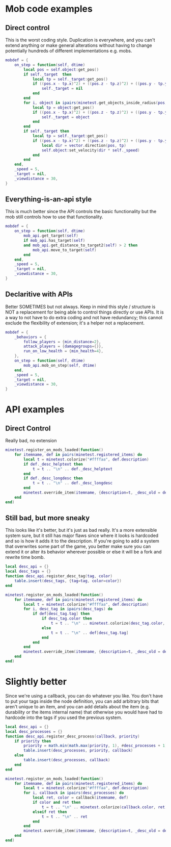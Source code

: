 

# Mob code examples
## Direct control
This is the worst coding style. Duplication is everywhere, and you can't extend anything or make general alterations without having to change potentially hundreds of different implementations e.g. mobs.
```lua
mobdef = {
    on_step = function(self, dtime)
        local pos = self.object:get_pos()
        if self._target  then
            local tp = self._target:get_pos()
            if ((pos.x - tp.x)^2) + ((pos.z - tp.z)^2) + ((pos.y - tp.y)^2) > self._viewdistance^2 then
                self._target = nil
            end
        end
        for i, object in ipairs(minetest.get_objects_inside_radius(pos, self._viewdistance)) do
            local tp = object:get_pos()
            if ((pos.x - tp.x)^2) + ((pos.z - tp.z)^2) + ((pos.y - tp.y)^2) > self._viewdistance^2 then
                self._target = object
            end
        end
        if self._target then
            local tp = self._target:get_pos()
            if ((pos.x - tp.x)^2) + ((pos.z - tp.z)^2) + ((pos.y - tp.y)^2) > 2 then
                local dir = vector.direction(pos, tp)
                self.object:set_velocity(dir * self._speed)
            end
        end
    end,
    _speed = 5,
    _target = nil,
    _viewdistance = 30,
}
```

## Everything-is-an-api style
This is much better since the API controls the basic functionality but the mob still controls how to use that functionality.
```lua
mobdef = {
    on_step = function(self, dtime)
        mob_api.get_target(self)
        if mob_api.has_target(self)
        and mob_api.get_distance_to_target2(self) > 2 then
            mob_api.move_to_target(self)
        end
    end,
    _speed = 5,
    _target = nil,
    _viewdistance = 30,
}
```

## Declaritive with APIs
Better SOMETIMES but not always.
Keep in mind this style / structure is NOT a replacement for being able to control things directly or use APIs. It is a way to not have to do extra coding and not have redundancy; this cannot exclude the flexibility of extension; it's a helper not a replacement.
```lua
mobdef = {
    _behaviors = {
        follow_players = {min_distance=2},
        attack_players = {damagegroups={}},
        run_on_low_health = {min_health=4},
    },
    on_step = function(self, dtime)
        mob_api.mob_on_step(self, dtime)
    end,
    _speed = 5,
    _target = nil,
    _viewdistance = 30,
}
```


# API examples
## Direct Control
Really bad, no extension
```lua
minetest.register_on_mods_loaded(function()
    for itemname, def in pairs(minetest.registered_items) do
        local t = minetest.colorize("#ffffaa", def.description)
        if def._desc_helptext then
            t = t .. "\n" .. def._desc_helptext
        end
        if def._desc_longdesc then
            t = t .. "\n" .. def._desc_longdesc
        end
        minetest.override_item(itemname, {description=t, _desc_old = def.description})
    end
end)
```

## Still bad, but more sneaky
This looks like it's better, but it's just as bad really. It's a more extensible system sure, but it still has major flaws since where it looks is hardcoded and so is how it adds it to the description. If you're going to add a system that overwrites some part of the game, you better make sure you can extend it or alter its behavior wherever possible or else it will be a fork and rewrite time bomb.
```lua
local desc_api = {}
local desc_tags = {}
function desc_api.register_desc_tag(tag, color)
    table.insert(desc_tags, {tag=tag, color=color})
end

minetest.register_on_mods_loaded(function()
    for itemname, def in pairs(minetest.registered_items) do
        local t = minetest.colorize("#ffffaa", def.description)
        for i, desc_tag in ipairs(desc_tags) do
            if def[desc_tag.tag] then
                if desc_tag.color then
                    t = t .. "\n" .. minetest.colorize(desc_tag.color, def[desc_tag.tag])
                else
                    t = t .. "\n" .. def[desc_tag.tag]
                end
            end
        end
        minetest.override_item(itemname, {description=t, _desc_old = def.description})
    end
end)
```

# Slightly better
Since we're using a callback, you can do whatever you like. You don't have to put your tags inside the node definition, you can add arbitrary bits that aren't unique to an item, and you can add details about the item (e.g. durability or the items internal name) that otherwise you would have had to hardcode into the tags if you used the previous system.
```lua
local desc_api = {}
local desc_processes = {}
function desc_api.register_desc_process(callback, priority)
    if priority then
        priority = math.min(math.max(priority, 1), #desc_processes + 1)
        table.insert(desc_processes, priority, callback)
    else
        table.insert(desc_processes, callback)
    end
end

minetest.register_on_mods_loaded(function()
    for itemname, def in pairs(minetest.registered_items) do
        local t = minetest.colorize("#ffffaa", def.description)
        for i, callback in ipairs(desc_processes) do
            local ret, color = callback(itemname, def)
            if color and ret then
                t = t .. "\n" .. minetest.colorize(callback.color, ret)
            elseif ret then
                t = t .. "\n" .. ret
            end
        end
        minetest.override_item(itemname, {description=t, _desc_old = def.description})
    end
end)
```

